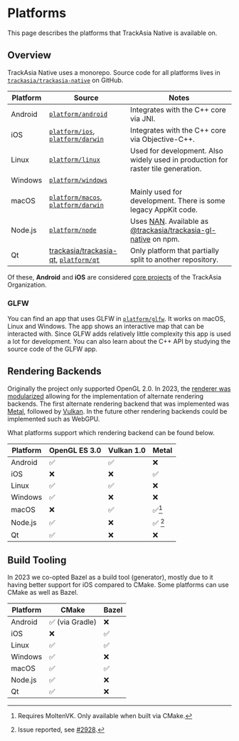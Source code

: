 
# Platforms

This page describes the platforms that TrackAsia Native is available on.

## Overview

TrackAsia Native uses a monorepo. Source code for all platforms lives in [`trackasia/trackasia-native`](https://github.com/trackasia/trackasia-native) on GitHub.

| Platform | Source | Notes |
|---|---|---|
| Android | [`platform/android`](https://github.com/trackasia/trackasia-native/tree/main/platform/android) | Integrates with the C++ core via JNI. |
| iOS | [`platform/ios`](https://github.com/trackasia/trackasia-native/tree/main/platform/ios), [`platform/darwin`](https://github.com/trackasia/trackasia-native/tree/main/platform/darwin) | Integrates with the C++ core via Objective-C++.  |
| Linux | [`platform/linux`](https://github.com/trackasia/trackasia-native/tree/main/platform/linux) | Used for development. Also widely used in production for raster tile generation. |
| Windows | [`platform/windows`](https://github.com/trackasia/trackasia-native/tree/main/platform/windows) | |
| macOS | [`platform/macos`](https://github.com/trackasia/trackasia-native/tree/main/platform/macos), [`platform/darwin`](https://github.com/trackasia/trackasia-native/tree/main/platform/darwin)  | Mainly used for development. There is some legacy AppKit code. |
| Node.js | [`platform/node`](https://github.com/trackasia/trackasia-native/tree/main/platform/node) | Uses [NAN](https://github.com/nodejs/nan). Available as [@trackasia/trackasia-gl-native](https://www.npmjs.com/package/@trackasia/trackasia-gl-native) on npm. |
| Qt | [trackasia/trackasia-qt](https://github.com/trackasia/trackasia-native/tree/main/platform/qt), [`platform/qt`](https://github.com/trackasia/trackasia-native)  | Only platform that partially split to another repository. |

Of these, **Android** and **iOS** are considered [core projects](https://github.com/trackasia/trackasia/blob/main/PROJECT_TIERS.md) of the TrackAsia Organization.
### GLFW

You can find an app that uses GLFW in [`platform/glfw`](https://github.com/trackasia/trackasia-native/tree/main/platform/glfw). It works on macOS, Linux and Windows. The app shows an interactive map that can be interacted with. Since GLFW adds relatively little complexity this app is used a lot for development. You can also learn about the C++ API by studying the source code of the GLFW app.

## Rendering Backends

Originally the project only supported OpenGL 2.0. In 2023, the [renderer was modularized](https://github.com/trackasia/trackasia-native/blob/main/design-proposals/2022-10-27-rendering-modularization.md) allowing for the implementation of alternate rendering backends. The first alternate rendering backend that was implemented was [Metal](https://trackasia.org/news/2024-01-19-metal-support-for-trackasia-native-ios-is-here/), followed by [Vulkan](https://trackasia.org/news/2024-12-12-trackasia-android-vulkan/). In the future other rendering backends could be implemented such as WebGPU.

What platforms support which rendering backend can be found below.

| Platform | OpenGL ES 3.0 | Vulkan 1.0 | Metal |
|---|---|---|---|
| Android | ✅ | ✅ | ❌ |
| iOS | ❌ | ❌ | ✅ |
| Linux | ✅ | ✅ | ❌ |
| Windows | ✅ | ❌ | ❌ |
| macOS | ❌ | ✅ | ✅[^1] |
| Node.js | ✅ | ❌ | ✅ [^2] |
| Qt | ✅ | ❌ | ❌ |

[^1]: Requires MoltenVK. Only available when built via CMake.
[^2]: Issue reported, see [#2928](https://github.com/trackasia/trackasia-native/issues/2928).

## Build Tooling

In 2023 we co-opted Bazel as a build tool (generator), mostly due to it having better support for iOS compared to CMake. Some platforms can use CMake as well as Bazel.

| Platform | CMake | Bazel |
|---|---|---|
| Android | ✅ (via Gradle) | ❌ |
| iOS | ❌ | ✅ |
| Linux | ✅ | ✅ |
| Windows | ✅ | ❌ |
| macOS | ✅ | ✅ |
| Node.js | ✅ | ❌ |
| Qt | ✅ | ❌ |
